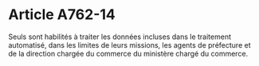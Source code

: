 # Article A762-14

Seuls sont habilités à traiter les données incluses dans le traitement automatisé, dans les limites de leurs missions, les agents de préfecture et de la direction chargée du commerce du ministère chargé du commerce.
